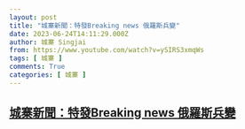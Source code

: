 ```yaml
---
layout: post
title: "城寨新聞：特發Breaking news 俄羅斯兵變"
date: 2023-06-24T14:11:29.000Z
author: 城寨 Singjai
from: https://www.youtube.com/watch?v=ySIRS3xmqWs
tags: [ 城寨 ]
comments: True
categories: [ 城寨 ]
---
```

<!--1687615889000-->
[城寨新聞：特發Breaking news 俄羅斯兵變](https://www.youtube.com/watch?v=ySIRS3xmqWs)
------

<div>

</div>
